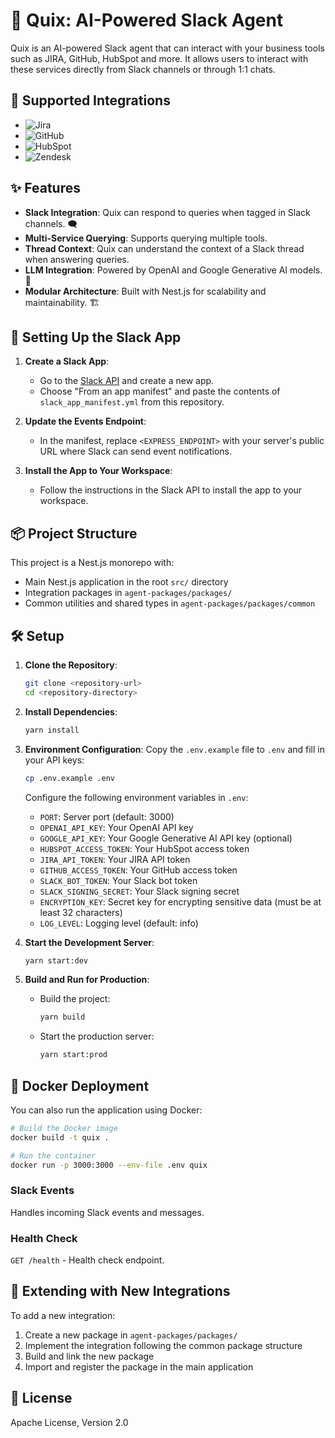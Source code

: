 # 🚀 Quix: AI-Powered Slack Agent

Quix is an AI-powered Slack agent that can interact with your business tools such as JIRA, GitHub, HubSpot and more. It allows users to interact with these services directly from Slack channels or through 1:1 chats.

## 🔗 Supported Integrations

- ![Jira](https://img.shields.io/badge/Jira-0052CC?style=for-the-badge&logo=jira&logoColor=white)
- ![GitHub](https://img.shields.io/badge/GitHub-181717?style=for-the-badge&logo=github&logoColor=white)
- ![HubSpot](https://img.shields.io/badge/HubSpot-FF7A59?style=for-the-badge&logo=hubspot&logoColor=white)
- ![Zendesk](https://img.shields.io/badge/Zendesk-034F62?style=flat&logo=zendesk)

## ✨ Features

- **Slack Integration**: Quix can respond to queries when tagged in Slack channels. 🗨️
- **Multi-Service Querying**: Supports querying multiple tools.
- **Thread Context**: Quix can understand the context of a Slack thread when answering queries.
- **LLM Integration**: Powered by OpenAI and Google Generative AI models. 🧠
- **Modular Architecture**: Built with Nest.js for scalability and maintainability. 🏗️

## 🚀 Setting Up the Slack App

1. **Create a Slack App**:
   - Go to the [Slack API](https://api.slack.com/apps) and create a new app.
   - Choose "From an app manifest" and paste the contents of `slack_app_manifest.yml` from this repository.

2. **Update the Events Endpoint**:
   - In the manifest, replace `<EXPRESS_ENDPOINT>` with your server's public URL where Slack can send event notifications.

3. **Install the App to Your Workspace**:
   - Follow the instructions in the Slack API to install the app to your workspace.

## 📦 Project Structure

This project is a Nest.js monorepo with:
- Main Nest.js application in the root `src/` directory
- Integration packages in `agent-packages/packages/`
- Common utilities and shared types in `agent-packages/packages/common`

## 🛠️ Setup

1. **Clone the Repository**:
   ```bash
   git clone <repository-url>
   cd <repository-directory>
   ```

2. **Install Dependencies**:
   ```bash
   yarn install
   ```

3. **Environment Configuration**:
   Copy the `.env.example` file to `.env` and fill in your API keys:
   ```bash
   cp .env.example .env
   ```

   Configure the following environment variables in `.env`:
   - `PORT`: Server port (default: 3000)
   - `OPENAI_API_KEY`: Your OpenAI API key
   - `GOOGLE_API_KEY`: Your Google Generative AI API key (optional)
   - `HUBSPOT_ACCESS_TOKEN`: Your HubSpot access token
   - `JIRA_API_TOKEN`: Your JIRA API token
   - `GITHUB_ACCESS_TOKEN`: Your GitHub access token
   - `SLACK_BOT_TOKEN`: Your Slack bot token
   - `SLACK_SIGNING_SECRET`: Your Slack signing secret
   - `ENCRYPTION_KEY`: Secret key for encrypting sensitive data (must be at least 32 characters)
   - `LOG_LEVEL`: Logging level (default: info)

6. **Start the Development Server**:
   ```bash
   yarn start:dev
   ```

7. **Build and Run for Production**:
   - Build the project:
     ```bash
     yarn build
     ```
   - Start the production server:
     ```bash
     yarn start:prod
     ```

## 🐳 Docker Deployment

You can also run the application using Docker:

```bash
# Build the Docker image
docker build -t quix .

# Run the container
docker run -p 3000:3000 --env-file .env quix
```

### Slack Events
Handles incoming Slack events and messages.

### Health Check
`GET /health` - Health check endpoint.

## 🧩 Extending with New Integrations

To add a new integration:

1. Create a new package in `agent-packages/packages/`
2. Implement the integration following the common package structure
3. Build and link the new package
4. Import and register the package in the main application

## 📜 License

Apache License, Version 2.0 
